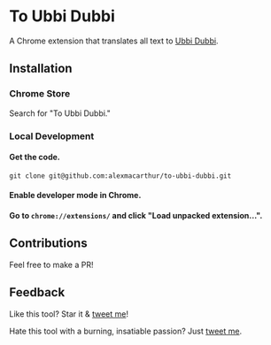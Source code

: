 # To Ubbi Dubbi

A Chrome extension that translates all text to [Ubbi Dubbi](https://en.wikipedia.org/wiki/Ubbi_dubbi).

## Installation

### Chrome Store

Search for "To Ubbi Dubbi."

### Local Development

#### Get the code. 

`git clone git@github.com:alexmacarthur/to-ubbi-dubbi.git`

#### Enable developer mode in Chrome.

#### Go to `chrome://extensions/` and click "Load unpacked extension...".

## Contributions
Feel free to make a PR!

## Feedback
Like this tool? Star it & [tweet me](https://www.twitter.com/amacarthur)!

Hate this tool with a burning, insatiable passion? Just [tweet me](https://www.twitter.com/amacarthur).
